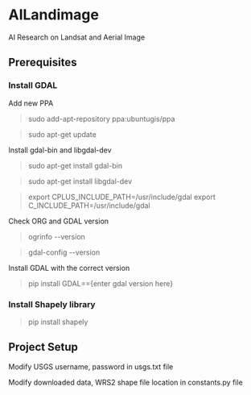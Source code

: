 # AILandimage
AI Research on Landsat and Aerial Image

## Prerequisites
###  Install GDAL
Add new PPA
> sudo add-apt-repository ppa:ubuntugis/ppa

> sudo apt-get update

Install gdal-bin and libgdal-dev
> sudo apt-get install gdal-bin

> sudo apt-get install libgdal-dev

> export CPLUS_INCLUDE_PATH=/usr/include/gdal
> export C_INCLUDE_PATH=/usr/include/gdal

Check ORG and GDAL version
> ogrinfo --version

> gdal-config --version

Install GDAL with the correct version
> pip install GDAL=={enter gdal version here}

### Install Shapely library

> pip install shapely

## Project Setup

Modify USGS username, password in usgs.txt file

Modify downloaded data, WRS2 shape file location in constants.py file